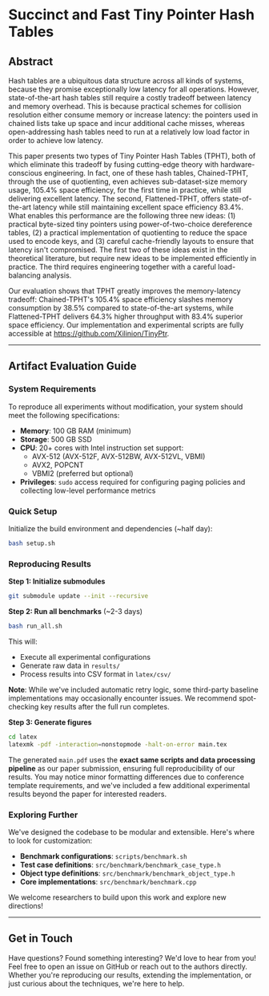 # Succinct and Fast Tiny Pointer Hash Tables

## Abstract

Hash tables are a ubiquitous data structure across all kinds of systems, because they promise exceptionally low latency for all operations. However, state-of-the-art hash tables still require a costly tradeoff between latency and memory overhead. This is because practical schemes for collision resolution either consume memory or increase latency: the pointers used in chained lists take up space and incur additional cache misses, whereas open-addressing hash tables need to run at a relatively low load factor in order to achieve low latency.

This paper presents two types of Tiny Pointer Hash Tables (TPHT), both of which eliminate this tradeoff by fusing cutting-edge theory with hardware-conscious engineering. In fact, one of these hash tables, Chained-TPHT, through the use of quotienting, even achieves sub-dataset-size memory usage, 105.4% space efficiency, for the first time in practice, while still delivering excellent latency. The second, Flattened-TPHT, offers state-of-the-art latency while still maintaining excellent space efficiency 83.4%. What enables this performance are the following three new ideas: (1) practical byte-sized tiny pointers using power-of-two-choice dereference tables, (2) a practical implementation of quotienting to reduce the space used to encode keys, and (3) careful cache-friendly layouts to ensure that latency isn't compromised. The first two of these ideas exist in the theoretical literature, but require new ideas to be implemented efficiently in practice. The third requires engineering together with a careful load-balancing analysis.

Our evaluation shows that TPHT greatly improves the memory-latency tradeoff: Chained-TPHT's 105.4% space efficiency slashes memory consumption by 38.5% compared to state-of-the-art systems, while Flattened-TPHT delivers 64.3% higher throughput with 83.4% superior space efficiency. Our implementation and experimental scripts are fully accessible at https://github.com/Xilinion/TinyPtr.

---

## Artifact Evaluation Guide

### System Requirements

To reproduce all experiments without modification, your system should meet the following specifications:

- **Memory**: 100 GB RAM (minimum)
- **Storage**: 500 GB SSD
- **CPU**: 20+ cores with Intel instruction set support:
  - AVX-512 (AVX-512F, AVX-512BW, AVX-512VL, VBMI)
  - AVX2, POPCNT
  - VBMI2 (preferred but optional)
- **Privileges**: `sudo` access required for configuring paging policies and collecting low-level performance metrics

### Quick Setup

Initialize the build environment and dependencies (~half day):

```bash
bash setup.sh
```

### Reproducing Results

**Step 1: Initialize submodules**

```bash
git submodule update --init --recursive
```

**Step 2: Run all benchmarks** (~2-3 days)

```bash
bash run_all.sh
```

This will:
- Execute all experimental configurations
- Generate raw data in `results/`
- Process results into CSV format in `latex/csv/`

**Note**: While we've included automatic retry logic, some third-party baseline implementations may occasionally encounter issues. We recommend spot-checking key results after the full run completes.

**Step 3: Generate figures**

```bash
cd latex
latexmk -pdf -interaction=nonstopmode -halt-on-error main.tex
```

The generated `main.pdf` uses the **exact same scripts and data processing pipeline** as our paper submission, ensuring full reproducibility of our results. You may notice minor formatting differences due to conference template requirements, and we've included a few additional experimental results beyond the paper for interested readers.

### Exploring Further

We've designed the codebase to be modular and extensible. Here's where to look for customization:

- **Benchmark configurations**: `scripts/benchmark.sh`
- **Test case definitions**: `src/benchmark/benchmark_case_type.h`
- **Object type definitions**: `src/benchmark/benchmark_object_type.h`
- **Core implementations**: `src/benchmark/benchmark.cpp`

We welcome researchers to build upon this work and explore new directions!

---

## Get in Touch

Have questions? Found something interesting? We'd love to hear from you! Feel free to open an issue on GitHub or reach out to the authors directly. Whether you're reproducing our results, extending the implementation, or just curious about the techniques, we're here to help.
